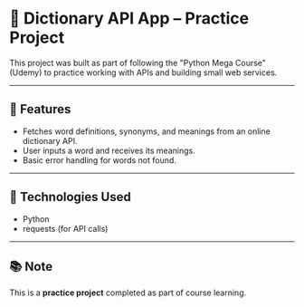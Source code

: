 # 📖 Dictionary API App – Practice Project

This project was built as part of following the "Python Mega Course" (Udemy) to practice working with APIs and building small web services.

---

## 🚀 Features
- Fetches word definitions, synonyms, and meanings from an online dictionary API.
- User inputs a word and receives its meanings.
- Basic error handling for words not found.

---

## 🔧 Technologies Used
- Python
- requests (for API calls)

---

## 📚 Note
This is a **practice project** completed as part of course learning.
